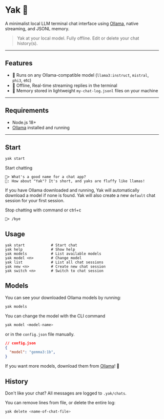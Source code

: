# Yak 🦙

A minimalist local LLM terminal chat interface using [Ollama](https://ollama.com), native streaming, and JSONL memory.

> Yak at your local model. Fully offline. Edit or delete your chat history(s).

---

## Features

- 🧠 Runs on any Ollama-compatible model (`llama3:instruct`, `mistral`, `phi3`, etc)
- 🧵 Offline, Real-time streaming replies in the terminal
- 📜 Memory stored in lightweight `my-chat-log.jsonl` files on your machine

---

## Requirements

- Node.js 18+
- [Ollama](https://ollama.com) installed and running

---

## Start

```bash
yak start
```

Start chatting
```
🦧> What's a good name for a chat app?
🤖: How about "Yak"? It's short, and yaks are fluffy like llamas!
```

If you have Ollama downloaded and running, Yak will automatically download a model if none is found.
Yak will also create a new `default` chat session for your first session.

Stop chatting with command or ctrl+c
```
🦧> /bye
```

## Usage

```
yak start            # Start chat
yak help             # Show help
yak models           # List available models
yak model <n>        # Change model
yak list             # List all chat sessions
yak new <n>          # Create new chat session
yak switch <n>       # Switch to chat session
```

## Models

You can see your downloaded Ollama models by running:

```bash
yak models
```

You can change the model with the CLI command

```bash
yak model <model-name>
```
or  in the `config.json` file manually.
```json
// config.json
{
  "model": "gemma3:1b",
}
```

If you want more models, download them from [Ollama](https://ollama.com/search)! 🦙

## History

Don't like your chat? All messages are logged to `.yak/chats`.

You can remove lines from file, or delete the entire log:
```bash
yak delete <name-of-chat-file>
```

